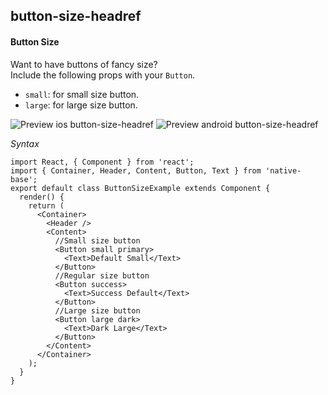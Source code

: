 ## button-size-headref
#### Button Size

Want to have buttons of fancy size?<br />
Include the following props with your <code>Button</code>.
* <code>small</code>: for small size button.
* <code>large</code>: for large size button.<br />

![Preview ios button-size-headref](https://github.com/GeekyAnts/NativeBase-KitchenSink/raw/v2.4.7/screenshots/ios/button-size.png)
![Preview android button-size-headref](https://github.com/GeekyAnts/NativeBase-KitchenSink/raw/v2.4.7/screenshots/android/button-size.png)

*Syntax*

<pre class="line-numbers"><code class="language-jsx">import React, { Component } from 'react';
import { Container, Header, Content, Button, Text } from 'native-base';
export default class ButtonSizeExample extends Component {
  render() {
    return (
      &lt;Container>
        &lt;Header />
        &lt;Content>
          //Small size button
          &lt;Button small primary>
            &lt;Text>Default Small&lt;/Text>
          &lt;/Button>
          //Regular size button
          &lt;Button success>
            &lt;Text>Success Default&lt;/Text>
          &lt;/Button>
          //Large size button
          &lt;Button large dark>
            &lt;Text>Dark Large&lt;/Text>
          &lt;/Button>
        &lt;/Content>
      &lt;/Container>
    );
  }
}</code></pre><br />
